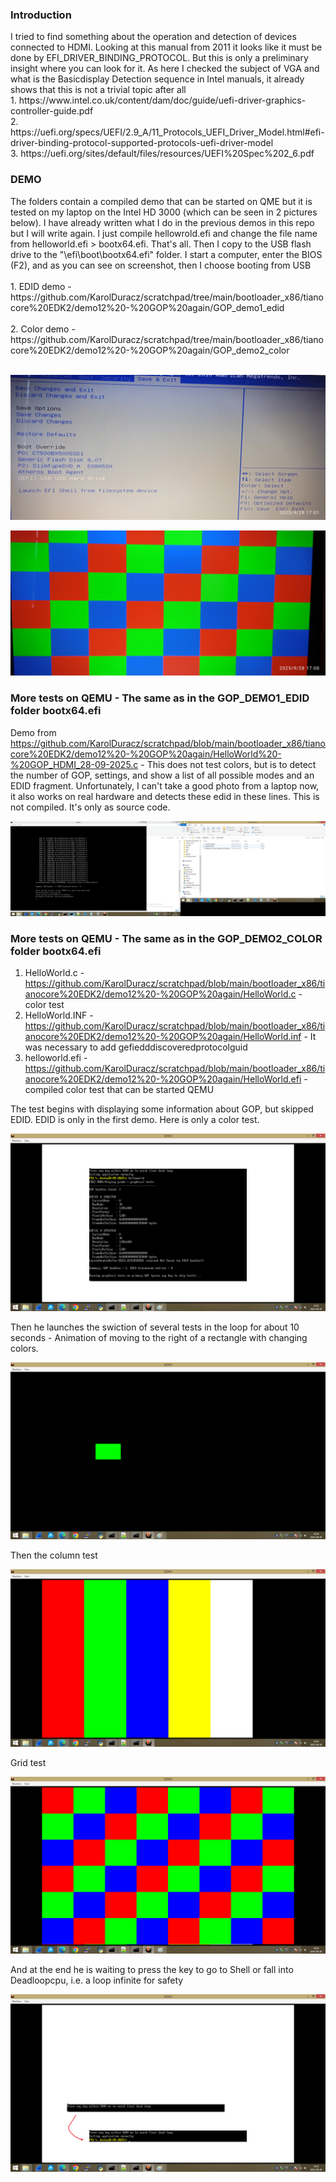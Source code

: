 <h3>Introduction</h3>
I tried to find something about the operation and detection of devices connected to HDMI. Looking at this manual from 2011 it looks like it must be done 
by EFI_DRIVER_BINDING_PROTOCOL. But this is only a preliminary insight where you can look for it. As here I checked the subject of VGA and what is the Basicdisplay 
Detection sequence in Intel manuals, it already shows that this is not a trivial topic after all <br />
1. https://www.intel.co.uk/content/dam/doc/guide/uefi-driver-graphics-controller-guide.pdf<br />
2. https://uefi.org/specs/UEFI/2.9_A/11_Protocols_UEFI_Driver_Model.html#efi-driver-binding-protocol-supported-protocols-uefi-driver-model<br />
3. https://uefi.org/sites/default/files/resources/UEFI%20Spec%202_6.pdf<br />

<h3>DEMO</h3>
The folders contain a compiled demo that can be started on QME but it is tested on my laptop on the Intel HD 3000 (which can be seen in 2 pictures below). I have already written what I do in the previous demos in this repo but I will write again. I just compile hellowrold.efi and change the file name from helloworld.efi > bootx64.efi. That's all. Then I copy to the USB flash drive to the "\efi\boot\bootx64.efi" folder. I start a computer, enter the BIOS (F2), and as you can see on screenshot, then I choose booting from USB
<br /><br />
1. EDID demo - https://github.com/KarolDuracz/scratchpad/tree/main/bootloader_x86/tianocore%20EDK2/demo12%20-%20GOP%20again/GOP_demo1_edid
<br /><br />
2. Color demo - https://github.com/KarolDuracz/scratchpad/tree/main/bootloader_x86/tianocore%20EDK2/demo12%20-%20GOP%20again/GOP_demo2_color
<br /><br />

![dump](https://github.com/KarolDuracz/scratchpad/blob/main/bootloader_x86/tianocore%20EDK2/demo12%20-%20GOP%20again/1759071908284.jpg?raw=true)

![dump](https://github.com/KarolDuracz/scratchpad/blob/main/bootloader_x86/tianocore%20EDK2/demo12%20-%20GOP%20again/1759071908294.jpg?raw=true)

<h3>More tests on QEMU - The same as in the GOP_DEMO1_EDID folder bootx64.efi</h3>

Demo from https://github.com/KarolDuracz/scratchpad/blob/main/bootloader_x86/tianocore%20EDK2/demo12%20-%20GOP%20again/HelloWorld%20-%20GOP_HDMI_28-09-2025.c - This does not test colors, but is to detect the number of GOP, settings, and show a list of all possible modes and an EDID fragment. Unfortunately, I can't take a good photo from a laptop now, it also works on real hardware and detects these edid in these lines. This is not compiled. It's only as source code.

![dump](https://github.com/KarolDuracz/scratchpad/blob/main/bootloader_x86/tianocore%20EDK2/demo12%20-%20GOP%20again/379%20-%2028-09-2025%20-%20probuje%20zrobic%20HDMI%20driver.png?raw=true)

<h3>More tests on QEMU - The same as in the GOP_DEMO2_COLOR folder bootx64.efi</h3>

1. HelloWorld.c - https://github.com/KarolDuracz/scratchpad/blob/main/bootloader_x86/tianocore%20EDK2/demo12%20-%20GOP%20again/HelloWorld.c - color test
2. HelloWorld.INF - https://github.com/KarolDuracz/scratchpad/blob/main/bootloader_x86/tianocore%20EDK2/demo12%20-%20GOP%20again/HelloWorld.inf - It was necessary to add gefiedddiscoveredprotocolguid
3. helloworld.efi - https://github.com/KarolDuracz/scratchpad/blob/main/bootloader_x86/tianocore%20EDK2/demo12%20-%20GOP%20again/HelloWorld.efi - compiled color test that can be started QEMU

The test begins with displaying some information about GOP, but skipped EDID. EDID is only in the first demo. Here is only a color test.

![dump](https://github.com/KarolDuracz/scratchpad/blob/main/bootloader_x86/tianocore%20EDK2/demo12%20-%20GOP%20again/test1%20-%20qemu.png?raw=true)

Then he launches the swiction of several tests in the loop for about 10 seconds - Animation of moving to the right of a rectangle with changing colors.

![dump](https://github.com/KarolDuracz/scratchpad/blob/main/bootloader_x86/tianocore%20EDK2/demo12%20-%20GOP%20again/test2.png?raw=true)

Then the column test

![dump](https://github.com/KarolDuracz/scratchpad/blob/main/bootloader_x86/tianocore%20EDK2/demo12%20-%20GOP%20again/test3.png?raw=true)

Grid test

![dump](https://github.com/KarolDuracz/scratchpad/blob/main/bootloader_x86/tianocore%20EDK2/demo12%20-%20GOP%20again/test4.png?raw=true)

And at the end he is waiting to press the key to go to Shell or fall into Deadloopcpu, i.e. a loop infinite for safety

![dump](https://github.com/KarolDuracz/scratchpad/blob/main/bootloader_x86/tianocore%20EDK2/demo12%20-%20GOP%20again/test5.png?raw=true)


